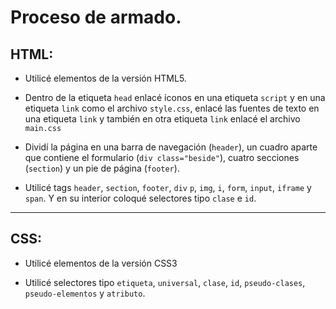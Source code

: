 # Proceso de armado.


## HTML:

* Utilicé elementos de la versión HTML5.

* Dentro de la etiqueta `head` enlacé íconos en una etiqueta `script` y en una etiqueta `link` como el archivo `style.css`, enlacé las fuentes de texto en una etiqueta `link` y también en otra etiqueta `link` enlacé el archivo `main.css`

* Dividí la página en una barra de navegación (`header`), un cuadro aparte que contiene el formulario (`div class="beside"`), cuatro secciones (`section`) y un pie de página (`footer`).

* Utilicé tags `header`, `section`, `footer`, `div` `p`, `img`, `i`, `form`,  `input`, `iframe` y `span`. Y en su interior coloqué selectores tipo `clase` e `id`.

***

## CSS:

* Utilicé elementos de la versión CSS3

* Utilicé selectores tipo `etiqueta`, `universal`, `clase`, `id`, `pseudo-clases`, `pseudo-elementos` y `atributo`.
